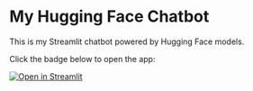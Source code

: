 # My Hugging Face Chatbot

This is my Streamlit chatbot powered by Hugging Face models.  

Click the badge below to open the app:

[![Open in Streamlit](https://static.streamlit.io/badges/streamlit_badge_black_white.svg)](https://mychatbot0.streamlit.app/)

